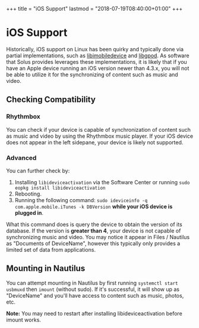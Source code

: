 +++
title = "iOS Support"
lastmod = "2018-07-19T08:40:00+01:00"
+++
# iOS Support

Historically, iOS support on Linux has been quirky and typically done via partial implementations, such as [libimobiledevice](https://www.libimobiledevice.org/) and [libgpod](http://www.gtkpod.org/libgpod/). As software that Solus provides 
leverages these implementations, it is likely that if you have an Apple device running an iOS version newer than 4.3.x, you will not be able to utilize it for the synchronizing of content such as music and video.

## Checking Compatibility 

### Rhythmbox 

You can check if your device is capable of synchronization of content such as music and video by using the Rhythmbox music player. If your iOS device does not appear in the left sidepane, your device is likely not supported.

### Advanced 

You can further check by:

1. Installing `libideviceactivation` via the Software Center or running `sudo eopkg install libideviceactivation`
2. Rebooting.
3. Running the following command: `sudo ideviceinfo -q com.apple.mobile.iTunes -k DBVersion` **while your iOS device is plugged in**.

What this command does is query the device to obtain the version of its database. If the version is **greater than 4**, your device is not capable of synchronizing music and video. You may notice it appear in Files / Nautilus as "Documents of DeviceName", however this typically only provides a limited set of data from applications.

## Mounting in Nautilus 

You can attempt mounting in Nautilus by first running `systemctl start usbmuxd` then `imount` (without sudo). If it's successful, it will show up as "DeviceName" and you'll have access to content such as music, photos, etc.

**Note:** You may need to restart after installing libideviceactivation before imount works.
